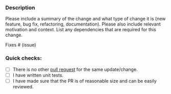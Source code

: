 ### Description

Please include a summary of the change and what type of change it is (new feature, bug fix, refactoring, documentation).
Please also include relevant motivation and context.
List any dependencies that are required for this change.

Fixes # (issue)

### Quick checks:

- [ ] There is no other [pull request](https://github.com/conduitio-labs/conduit-connector-openai-vectorstore/pulls) for the same update/change.
- [ ] I have written unit tests.
- [ ] I have made sure that the PR is of reasonable size and can be easily reviewed.